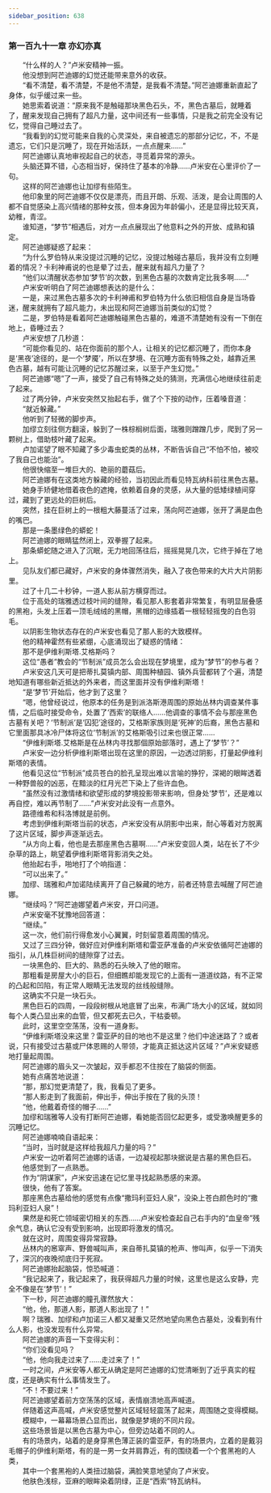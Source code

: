```yaml
---
sidebar_position: 638
---
```

### 第一百九十一章 亦幻亦真  


　　“什么样的人？”卢米安精神一振。  
　　他没想到阿芒迪娜的幻觉还能带来意外的收获。  
　　“看不清楚，看不清楚，不是他不清楚，是我看不清楚。”阿芒迪娜重新直起了身体，似乎缓过来一些。  
　　她思索着说道：“原来我不是触碰那块黑色石头，不，黑色古墓后，就睡着了，醒来发现自己拥有了超凡力量，这中间还有一些事情，只是我之前完全没有记忆，觉得自己睡过去了。  
　　“我看到的幻觉可能来自我的心灵深处，来自被遗忘的那部分记忆，不，不是遗忘，它们只是沉睡了，现在开始活跃，一点点醒来……”  
　　阿芒迪娜认真地审视起自己的状态，寻觅着异常的源头。  
　　头脑还算不错，心态相当好，保持住了基本的冷静……卢米安在心里评价了一句。  
　　这样的阿芒迪娜也让加缪有些陌生。  
　　他印象里的阿芒迪娜不仅仅是漂亮，而且开朗、乐观、活泼，是会让周围的人都不自觉感染上高兴情绪的那种女孩，但本身因为年龄偏小，还是显得比较天真，幼稚，青涩。  
　　谁知道，“梦节”相遇后，对方一点点展现出了他意料之外的开放、成熟和镇定。  
　　阿芒迪娜疑惑了起来：  
　　“为什么罗伯特从来没提过沉睡的记忆，没提过触碰古墓后，我并没有立刻睡着的情况？卡利神甫说的也是晕了过去，醒来就有超凡力量了？  
　　“他们以清醒状态参加‘梦节’的次数，到黑色古墓的次数肯定比我多啊……”  
　　卢米安听明白了阿芒迪娜想表达的是什么：  
　　一是，来过黑色古墓多次的卡利神甫和罗伯特为什么依旧相信自身是当场昏迷，醒来就拥有了超凡能力，未出现和阿芒迪娜当前类似的幻觉？  
　　二是，罗伯特是看着阿芒迪娜触碰黑色古墓的，难道不清楚她有没有一下倒在地上，昏睡过去？  
　　卢米安想了几秒道：  
　　“可能你看见的、站在你面前的那个人，让相关的记忆都沉睡了，而你本身是‘黑夜’途径的，是一个‘梦魇’，所以在梦境、在沉睡方面有特殊之处，越靠近黑色古墓，越有可能让沉睡的记忆苏醒过来，以至于产生幻觉。”  
　　阿芒迪娜“嗯”了一声，接受了自己有特殊之处的猜测，充满信心地继续往前走了起来。  
　　过了两分钟，卢米安突然又抬起右手，做了个下按的动作，压着嗓音道：  
　　“就近躲藏。”  
　　他听到了轻微的脚步声。  
　　加缪立刻往侧方翻滚，躲到了一株棕榈树后面，瑞雅则蹭蹭几步，爬到了另一颗树上，借助枝叶藏了起来。  
　　卢加诺望了眼不知藏了多少毒虫蛇类的丛林，不断告诉自己“不怕不怕，被咬了我自己也能治”。  
　　他很快缩至一堆巨大的、艳丽的蘑菇后。  
　　阿芒迪娜有在这类地方躲藏的经验，当初因此而看见特瓦纳科前往黑色古墓。  
　　她身手矫健地借着夜色的遮掩，依赖着自身的灵感，从大量的低矮绿植间穿过，藏到了更远处的巨树后。  
　　突然，挂在巨树上的一根粗大藤蔓活了过来，荡向阿芒迪娜，张开了满是血色的嘴巴。  
　　那是一条墨绿色的蟒蛇！  
　　阿芒迪娜的眼睛猛然闭上，双拳握了起来。  
　　那条蟒蛇随之进入了沉眠，无力地回荡往后，摇摇晃晃几次，它终于掉在了地上。  
　　见队友们都已藏好，卢米安的身体骤然消失，融入了夜色带来的大片大片阴影里。  
　　过了十几二十秒钟，一道人影从前方横穿而过。  
　　位于高处的瑞雅透过枝叶间的缝隙，看见那人影套着非常繁复，有明显层叠感的黑袍，头发上压着一顶毛绒绒的黑帽，黑帽的边缘插着一根轻轻摇曳的白色羽毛。  
　　以阴影生物状态存在的卢米安也看见了那人影的大致模样。  
　　他的精神霍然有些紧绷，心底涌现出了疑惑的情绪：  
　　那不是伊维利斯塔.艾格斯吗？  
　　这位“愚者”教会的“节制派”成员怎么会出现在梦境里，成为“梦节”的参与者？  
　　卢米安这几天可是把蒂扎莫镇内部、周围种植园、镇外兵营都转了个遍，清楚地知道有哪些新近抵达的外来者，而这里面并没有伊维利斯塔！  
　　“是‘梦节’开始后，他才到了这里？  
　　“嗯，他曾经说过，他原本的任务是到派洛斯港周围的原始丛林内调查某件事情，之后临时接受命令，处置了‘西索’的联络人……他调查的事情不会与那座黑色古墓有关吧？‘节制派’是‘囚犯’途径的，艾格斯家族则是‘死神’的后裔，黑色古墓和它里面那具冰冷尸体将这位‘节制派’的艾格斯吸引过来也很正常……  
　　“伊维利斯塔.艾格斯是在丛林内寻找那個原始部落时，遇上了‘梦节’？”  
　　卢米安一边分析伊维利斯塔出现在这里的原因，一边透过阴影，打量起伊维利斯塔的表情。  
　　他看见这位“节制派”成员苍白的脸孔呈现出难以言喻的狰狞，深褐的眼眸透着一种野兽般的凶恶，在黯淡的红月光芒下染上了些许血色。  
　　“虽然没有过激情绪和欲望形成的梦境投影带来影响，但身处‘梦节’，还是难以再自控，难以再节制了……”卢米安对此没有一点意外。  
　　路德维希和科洛博就是前例。  
　　考虑到伊维利斯塔当前的状态，卢米安没有从阴影中出来，耐心等着对方脱离了这片区域，脚步声逐渐远去。  
　　“从方向上看，他也是去那座黑色古墓啊……”卢米安变回人类，站在长了不少杂草的路上，眺望着伊维利斯塔背影消失之处。  
　　他抬起右手，啪地打了个响指道：  
　　“可以出来了。”  
　　加缪、瑞雅和卢加诺陆续离开了自己躲藏的地方，前者还特意去喊醒了阿芒迪娜。  
　　“继续吗？”阿芒迪娜望着卢米安，开口问道。  
　　卢米安毫不犹豫地回答道：  
　　“继续。”  
　　这一次，他们前行得愈发小心翼翼，时刻留意着周围的情况。  
　　又过了三四分钟，做好应对伊维利斯塔和雷亚萨准备的卢米安依循阿芒迪娜的指引，从几株巨树间的缝隙穿了过去。  
　　一块黑色的、巨大的、熟悉的石头映入了他的眼帘。  
　　那粗看是房屋大小的巨石，但细瞧却能发现它的上面有一道道纹路，有不正常的凸起和凹陷，有正常人眼睛无法发现的丝线般缝隙。  
　　这确实不只是一块石头。  
　　黑色巨石的四周，一段段树根从地底冒了出来，布满广场大小的区域，就如同每个人类凸显出来的血管，但又都死去已久，干枯委顿。  
　　此时，这里空空荡荡，没有一道身影。  
　　“伊维利斯塔没来这里？雷亚萨的目的地也不是这里？他们中途迷路了？或者说，只有接受过古墓或尸体恩赐的人带领，才能真正抵达这片区域？”卢米安疑惑地打量起周围。  
　　阿芒迪娜的眉头又一次皱起，双手都忍不住按在了脑袋的侧面。  
　　她有点痛苦地说道：  
　　“那，那幻觉更清楚了，我，我看见了更多。  
　　“那人影走到了我面前，伸出手，伸出手按在了我的头顶！  
　　“他，他戴着奇怪的帽子……”  
　　加缪和瑞雅等人没有打断阿芒迪娜，看她能否回忆起更多，或受激唤醒更多的沉睡记忆。  
　　阿芒迪娜喃喃自语起来：  
　　“当时，当时就是这样给我超凡力量的吗？”  
　　卢米安一边听着阿芒迪娜的话语，一边凝视起那块据说是古墓的黑色巨石。  
　　他感觉到了一点熟悉。  
　　作为“阴谋家”，卢米安迅速在记忆里寻找起熟悉感的来源。  
　　很快，他有了答案。  
　　那座黑色古墓给他的感觉有点像“撒玛利亚妇人泉”，没染上苍白颜色时的“撒玛利亚妇人泉”！  
　　果然是和死亡领域密切相关的东西……卢米安检查起自己右手内的“血皇帝”残余气息，确认它没有受到影响，出现即将激发的情况。  
　　就在这时，周围变得异常寂静。  
　　丛林内的窸窣声、野兽喊叫声，来自蒂扎莫镇的枪声、惨叫声，似乎一下消失了，深沉的夜晚彻底归于死寂。  
　　阿芒迪娜抬起脑袋，惊恐喊道：  
　　“我记起来了，我记起来了，我获得超凡力量的时候，这里也是这么安静，完全不像是在‘梦节’！”  
　　下一秒，阿芒迪娜的瞳孔骤然放大：  
　　“他，他，那道人影，那道人影出现了！”  
　　啊？瑞雅、加缪和卢加诺三人都又凝重又茫然地望向黑色古墓处，没看到有什么人影，也没发现有什么异常。  
　　阿芒迪娜的声音一下变得尖利：  
　　“你们没看见吗？  
　　“他，他向我走过来了……走过来了！”  
　　一时之间，卢米安等人都无从确定是阿芒迪娜的幻觉清晰到了近乎真实的程度，还是确实有什么事情发生了。  
　　“不！不要过来！”  
　　阿芒迪娜望着前方空荡荡的区域，表情崩溃地高声喊道。  
　　伴随着这声高喊，卢米安感觉整片区域轻轻震荡了起来，周围随之变得模糊。  
　　模糊中，一幕幕场景凸显而出，就像是梦境的不同片段。  
　　这些场景皆是以黑色古墓为中心，但旁边站着不同的人。  
　　有的场景内，站着的是身穿黑色薄正装的雷亚萨，有的场景内，立着的是戴羽毛帽子的伊维利斯塔，有的是一男一女并肩靠近，有的围绕着一个个套黑袍的人类，  
　　其中一个套黑袍的人类扭过脑袋，满脸笑意地望向了卢米安。  
　　他肤色浅棕，亚麻的眼眸染着阴绿，正是“西索”特瓦纳科。  
